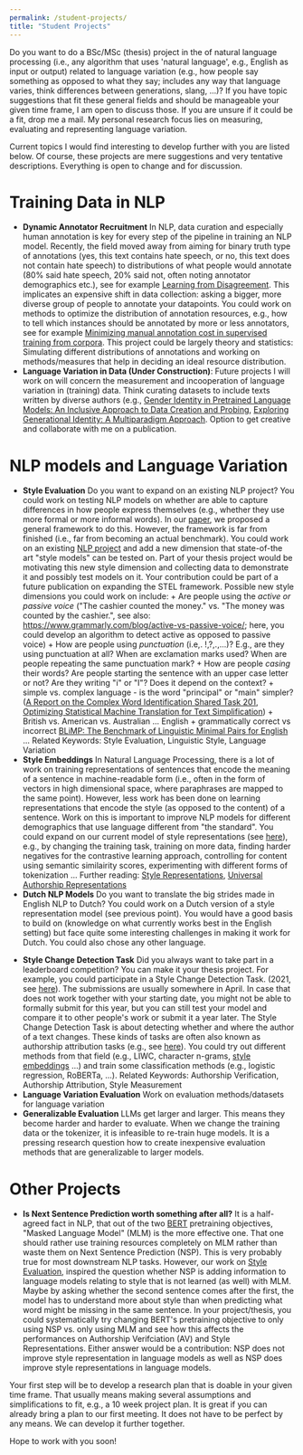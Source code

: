 ```yaml
---
permalink: /student-projects/
title: "Student Projects"
---
```


Do you want to do a BSc/MSc (thesis) project in the of natural language processing (i.e., any algorithm that uses 'natural language', e.g., English as input or output) related to language variation (e.g., how people say something as opposed to what they say; includes any way that language varies, think differences between generations, slang, ...)? If you have topic suggestions that fit these general fields and should be manageable your given time frame, I am open to discuss those. If you are unsure if it could be a fit, drop me a mail. My personal research focus lies on measuring, evaluating and representing language variation. 

Current topics I would find interesting to develop further with you are listed below. Of course, these projects are mere suggestions and very tentative descriptions. Everything is open to change and for discussion.
 
# Training Data in NLP
* **Dynamic Annotator Recruitment** In NLP, data curation and especially human annotation is key for every step of the pipeline in training an NLP model. Recently, the field moved away from aiming for binary truth type of annotations (yes, this text contains hate speech, or no, this text does not contain hate speech) to distributions of what people would annotate (80% said hate speech, 20% said not, often noting annotator demographics etc.), see for example [Learning from Disagreement](https://milanlproc.github.io/publication/2021-learning_from_disagreement_survey/2021-learning_from_disagreement_survey.pdf). This implicates an expensive shift in data collection: asking a bigger, more diverse group of people to annotate your datapoints. You could work on methods to optimize the distribution of annotation resources, e.g., how to tell which instances should be annotated by more or less annotators, see for example [Minimizing manual annotation cost in supervised training from corpora](https://milanlproc.github.io/publication/2021-learning_from_disagreement_survey/2021-learning_from_disagreement_survey.pdf). This project could be largely theory and statistics: Simulating different distributions of annotations and working on methods/measures that help in deciding an ideal resource distribution.
* **Language Variation in Data (Under Construction)**: Future projects I will work on will concern the measurement and incooperation of language variation in (training) data. Think curating datasets to include texts written by diverse authors (e.g., [Gender Identity in Pretrained Language Models: An Inclusive Approach to Data Creation and Probing](https://aclanthology.org/2024.findings-emnlp.680/), [Exploring Generational Identity: A Multiparadigm Approach](http://t.www.na-businesspress.com/JBD/UrickMJ_Web12_3_.pdf). Option to get creative and collaborate with me on a publication.
 
# NLP models and Language Variation  
 * **Style Evaluation** Do you want to expand on an existing NLP project? You could work on testing NLP models on whether are able to capture differences in how people express themselves (e.g., whether they use more formal or more informal words). In our [paper](https://aclanthology.org/2021.emnlp-main.569/), we proposed a general framework to do this. However, the framework is far from finished (i.e., far from becoming an actual benchmark). You could work on an existing [NLP project](https://github.com/nlpsoc/STEL) and add a new dimension that state-of-the art "style models" can be tested on. Part of your thesis project would be motivating this new style dimension and collecting data to demonstrate it and possibly test models on it. Your contribution could be part of a future publication on expanding the STEL framework. Possible new style dimensions you could work on include: + Are people using the _active or passive voice_ ("The cashier counted the money." vs. "The money was counted by the cashier.", see also: https://www.grammarly.com/blog/active-vs-passive-voice/; here, you could develop an algorithm to detect active as opposed to passive voice) + How are people using _punctuation_ (i.e,. !,?,.,...)? E.g., are they using punctuation at all? When are exclamation marks used? When are people repeating the same punctuation mark? + How are people _casing_ their words? Are people starting the sentence with an upper case letter or not? Are they writing "i" or "I"? Does it depend on the context? + simple vs. complex language - is the word "principal" or "main" simpler? ([A Report on the Complex Word Identification Shared Task 201](https://arxiv.org/pdf/1804.09132.pdf), [Optimizing Statistical Machine Translation for Text Simplification](https://aclanthology.org/Q16-1029/)) + British vs. American vs. Australian ... English +  grammatically correct vs incorrect [BLiMP: The Benchmark of Linguistic Minimal Pairs for English](https://arxiv.org/pdf/1912.00582.pdf) ...  Related Keywords: Style Evaluation, Linguistic Style, Language Variation
 * **Style Embeddings** In Natural Language Processing, there is a lot of work on training representations of sentences that encode the meaning of a sentence in machine-readable form (i.e., often in the form of vectors in high dimensional space, where paraphrases are mapped to the same point). However, less work has been done on learning representations that encode the style (as opposed to the content) of a sentence. Work on this is important to improve NLP models for different demographics that use language different from "the standard". You could expand on our current model of style representations (see [here](https://huggingface.co/AnnaWegmann/Style-Embedding)), e.g., by changing the training task, training on more data, finding harder negatives for the contrastive learning approach, controlling for content using semantic similairity scores, experimenting with different forms of tokenization ... Further reading: [Style Representations](https://aclanthology.org/2022.repl4nlp-1.26/), [Universal Authorship Representations](https://aclanthology.org/2021.emnlp-main.70/)
 *  **Dutch NLP Models** Do you want to translate the big strides made in English NLP to Dutch? You could work on a Dutch version of a style representation model (see previous point). You would have a good basis to build on (knowledge on what currently works best in the English setting) but face quite some interesting challenges in making it work for Dutch. You could also chose any other language.
<!-- **Language Variation** Maybe you do not want to meddle with an existing project but are still interested in language variation and how people use different ways to express themselves? You could take a look at one specific style dimension that people use (same dimensions possible as before: e.g., active vs. passive voice, punctuation usage, ...) and when/how online communities use them. You would develop a method to detect whether people use a specific style dimension or not (e.g., active vs. passive voice) and then (possibly) quantitatively analyze when people use these styles/ what the effect of using the styles  are (e.g., are other people adapting to this style or not?). For example, see [How Active, Passive and Nominal Styles Affect Redability of Science Writing](https://sci-hub.se/https://doi.org/10.1177%2F107769908306000408)  Related Keywords: Linguistic Style, Language Variation, Linguistic Accommodation -->
 * **Style Change Detection Task** Did you always want to take part in a leaderboard competition? You can make it your thesis project. For example, you could participate in a Style Change Detection Task. (2021, see [here](https://pan.webis.de/clef21/pan21-web/index.html)). The submissions are usually somewhere in April. In case that does not work together with your starting date, you might not be able to formally submit for this year, but you can still test your model and compare it to other people's work or submit it a year later. The Style Change Detection Task is about detecting whether and where the author of a text changes. These kinds of tasks are often also known as authorship attribution tasks (e.g., see [here](https://dl.acm.org/doi/10.1145/3132039)). You could try out different methods from that field (e.g., LIWC, character n-grams, [style embeddings](https://aclanthology.org/2021.emnlp-main.25/) ...) and train some classification methods (e.g., logistic regression, RoBERTa, ...). Related Keywords: Authorship Verification, Authorship Attribution, Style Measurement  
* **Language Variation Evaluation** Work on evaluation methods/datasets for language variation  
* **Generalizable Evaluation** LLMs get larger and larger. This means they become harder and harder to evaluate. When we change the training data or the tokenizer, it is infeasible to re-train huge models. It is a pressing research question how to create inexpensive evaluation methods that are generalizable to larger models.  


# Other Projects
 * **Is Next Sentence Prediction worth something after all?** It is a half-agreed fact in NLP, that out of the two [BERT](https://aclanthology.org/N19-1423/) pretraining objectives, "Masked Language Model" (MLM) is the more effective one. That one should rather use training resources completely on MLM rather than waste them on Next Sentence Prediction (NSP). This is very probably true for most downstream NLP tasks. However, our work on [Style Evaluation](https://aclanthology.org/2021.emnlp-main.569/), inspired the question whether NSP is adding information to language models relating to style that is not learned (as well) with MLM. Maybe by asking whether the second sentence comes after the first, the model has to understand more about style than when predicting what word might be missing in the same sentence. In your project/thesis, you could systematically try changing BERT's pretraining objective to only using NSP vs. only using MLM and see how this affects the performances on Authorship Verifciation (AV) and Style Representations. Either answer would be a contribution: NSP does not improve style representation in language models as well as NSP does improve style representations in language models.  


Your first step will be to develop a research plan that is doable in your given time frame. That usually means making several assumptions and simplifications to fit, e.g., a 10 week project plan. It is great if you can already bring a plan to our first meeting. It does not have to be perfect by any means. We can develop it further together.

Hope to work with you soon!
